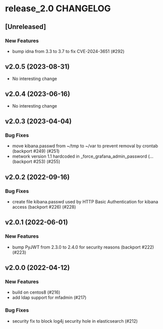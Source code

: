 # release_2.0 CHANGELOG

## [Unreleased]

### New Features

- bump idna from 3.3 to 3.7 to fix CVE-2024-3651 (#292)

## v2.0.5 (2023-08-31)

- No interesting change

## v2.0.4 (2023-06-16)

- No interesting change

## v2.0.3 (2023-04-04)

### Bug Fixes

- move kibana.passwd from ~/tmp to ~/var to prevent removal by crontab (backport #249) (#251)
- metwork version 1.1 hardcoded in _force_grafana_admin_password (… (backport #253) (#255)

## v2.0.2 (2022-09-16)

### Bug Fixes

- create file kibana.passwd used by HTTP Basic Authentication for kibana access (backport #226) (#228)

## v2.0.1 (2022-06-01)

### New Features

- bump PyJWT from 2.3.0 to 2.4.0 for security reasons (backport #222) (#223)

## v2.0.0 (2022-04-12)

### New Features

- build on centos8 (#216)
- add ldap support for mfadmin (#217)

### Bug Fixes

- security fix to block log4j security hole in elasticsearch (#212)


